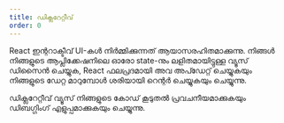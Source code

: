 ```yaml
---
title: ഡിക്ലറേറ്റീവ്
order: 0
---
```


React ഇന്ററാക്ടീവ് UI-കള്‍ നിര്‍മ്മിക്കുന്നത് ആയാസരഹിതമാക്കുന്നു. നിങ്ങള്‍ നിങ്ങളുടെ ആപ്ലിക്കേഷനിലെ ഓരോ state-നും ലളിതമായിട്ടുള്ള വ്യൂസ് ‍ഡിസൈന്‍ ചെയ്യുക, React ഫലപ്രദമായി അവ അപ്ഡേറ്റ് ചെയ്യുകയും നിങ്ങളുടെ ‍ഡേറ്റ മാറുമ്പോള്‍ ശരിയായി റെന്റര്‍ ചെയ്യുകയും ചെയ്യുന്നു. 

‍‍ഡിക്ലറേറ്റീവ് വ്യൂസ് നിങ്ങളുടെ കോ‍ഡ് കൂടുതല്‍ പ്രവചനീയമാക്കുകയും ഡിബഗ്ഗിംഗ് എളുപ്പമാക്കുകയും ചെയ്യുന്നു. 